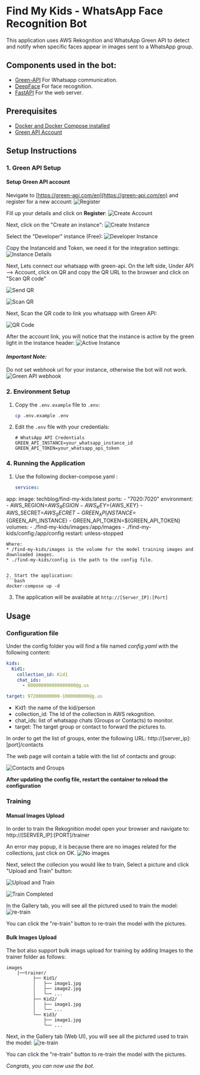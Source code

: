 # Find My Kids - WhatsApp Face Recognition Bot

This application uses AWS Rekognition and WhatsApp Green API to detect and notify when specific faces appear in images sent to a WhatsApp group.

## Components used in the bot:
* [Green-API](https://green-api.com/) For Whatsapp communication.
* [DeepFace](https://github.com/serengil/deepface) For face recognition.
* [FastAPI](https://fastapi.tiangolo.com/) For the web server.

## Prerequisites

- [Docker and Docker Compose installed](https://medium.com/@tomer.klein/step-by-step-tutorial-installing-docker-and-docker-compose-on-ubuntu-a98a1b7aaed0)
- [Green API Account](https://green-api.com/)

## Setup Instructions
### 1. Green API Setup

#### Setup Green API account
Nevigate to [https://green-api.com/en](https://green-api.com/en) and register for a new account:
![Register](https://raw.githubusercontent.com/t0mer/green-api-custom-notifier/refs/heads/main/screenshots/register.png)

Fill up your details and click on **Register**:
![Create Account](https://raw.githubusercontent.com/t0mer/green-api-custom-notifier/refs/heads/main/screenshots/create_acoount.png)


Next, click on the "Create an instance":
![Create Instance](https://raw.githubusercontent.com/t0mer/green-api-custom-notifier/refs/heads/main/screenshots/create_instance.png)


Select the "Developer" instance (Free):
![Developer Instance](https://raw.githubusercontent.com/t0mer/green-api-custom-notifier/refs/heads/main/screenshots/developer_instance.png)


Copy the InstanceId and Token, we need it for the integration settings:
![Instance Details](https://raw.githubusercontent.com/t0mer/green-api-custom-notifier/refs/heads/main/screenshots/instance_details.png)

Next, Lets connect our whatsapp with green-api. On the left side, Under API --> Account, click on QR and copy the QR URL to the browser and click on "Scan QR code"

![Send QR](https://raw.githubusercontent.com/t0mer/green-api-custom-notifier/refs/heads/main/screenshots/send_qr.png)

![Scan QR](https://raw.githubusercontent.com/t0mer/green-api-custom-notifier/refs/heads/main/screenshots/scan_qr.png)

Next, Scan the QR code to link you whatsapp with Green API:

![QR Code](https://raw.githubusercontent.com/t0mer/green-api-custom-notifier/refs/heads/main/screenshots/qr.png)

After the account link, you will notice that the instance is active by the green light in the instance header:
![Active Instance](https://raw.githubusercontent.com/t0mer/green-api-custom-notifier/refs/heads/main/screenshots/active_instance.png)




#### ***Important Note:***
Do not set webhook url for your instance, otherwise the bot will not work.
![Green API webhook](screenshots/green-api-webhook.png)


### 2. Environment Setup

1. Copy the `.env.example` file to `.env`:
   ```bash
   cp .env.example .env
   ```

2. Edit the `.env` file with your credentials:
   ```
   # WhatsApp API Credentials
   GREEN_API_INSTANCE=your_whatsapp_instance_id
   GREEN_API_TOKEN=your_whatsapp_api_token
   ```

### 4. Running the Application

1. Use the following docker-compose.yaml :
   ```yaml
   services:
  app:
    image: techblog/find-my-kids:latest
    ports:
      - "7020:7020"
    environment:
      - AWS_REGION=${AWS_REGION}
      - AWS_KEY=${AWS_KEY}
      - AWS_SECRET=${AWS_SECRET}
      - GREEN_API_INSTANCE=${GREEN_API_INSTANCE}
      - GREEN_API_TOKEN=${GREEN_API_TOKEN}
    volumes:
      - ./find-my-kids/images:/app/images
      - ./find-my-kids/config:/app/config
    restart: unless-stopped 
   ```
Where:
* /find-my-kids/images is the volume for the model training images and downloaded images.
* ./find-my-kids/config is the path to the config file.


2. Start the application:
   ```bash
   docker-compose up -d
   ```

3. The application will be available at `http://[Server_IP]:[Port]`

## Usage

### Configuration file
Under the config folder you will find a file named *config.yaml* with the following content:

```yaml
kids:
  Kid1: 
    collection_id: Kid1
    chat_ids:
      - 000000000000000000@g.us

target: 972000000000-1000000000@g.us
```

* Kid1: the name of the kid/person
* collection_id: The Id of the collection in AWS rekognition.
* chat_ids: list of whatsapp chats (Groups or Contacts) to monitor.
* target: The target group or contact to forward the pictures to.

In order to get the list of groups, enter the following URL: http://[server_ip]:[port]/contacts

The web page will contain a table with the list of contacts and group:

![Contacts and Groups](screenshots/greenapi-contacts.png)

**After updating the config file, restart the container to reload the configuration**

### Training

#### Manual Images Upload

In order to train the Rekognition model open your browser and navigate to: http://[SERVER_IP]:[PORT]/trainer

An error may popup, it is because there are no images related for the collections, just click on OK.
![No images](screenshots/no-images-error.png)

Next, select the collecion you would like to train, Select a picture and click "Upload and Train" button:

![Upload and Train](screenshots/upload-and-train.png)

![Train Completed](screenshots/train-completed.png)

In the Gallery tab, you will see all the pictured used to train the model:
![re-train](screenshots/re-train.png)

You can click the "re-train" button to re-train the model with the pictures.


#### Bulk Images Upload

The bot also support bulk imags upload for training by adding Images to the trainer folder as follows:

```
images
    |──trainer/
          ├── Kid1/
          │   ├── image1.jpg
          │   ├── image2.jpg
          │   └── ...
          ├── Kid2/
          │   ├── image1.jpg
          │   └── ...
          └── Kid3/
              ├── image1.jpg
              └── ...
```

Next, in the Gallery tab (Web UI), you will see all the pictured used to train the model:
![re-train](screenshots/re-train.png)

You can click the "re-train" button to re-train the model with the pictures.



*Congrats, you can now use the bot.*


